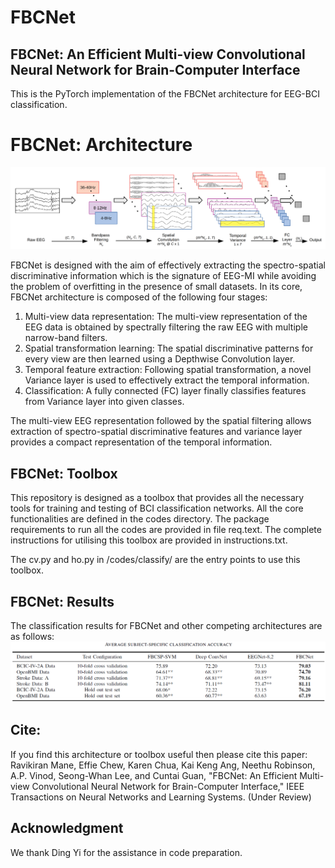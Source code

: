 # FBCNet
## FBCNet: An Efficient Multi-view Convolutional Neural Network for Brain-Computer Interface

This is the PyTorch implementation of the FBCNet architecture for EEG-BCI classification. 

# FBCNet: Architecture

![The FBCNet architecture](/FBCNet-V2.png)

FBCNet is designed with the aim of effectively extracting the spectro-spatial discriminative information which is the signature of EEG-MI while avoiding the problem of overfitting in the presence of small datasets. In its core, FBCNet architecture is composed of the following four stages: 


1. Multi-view data representation: The multi-view representation of the EEG data is obtained by spectrally filtering the raw EEG with multiple narrow-band filters. 
1. Spatial transformation learning: The spatial discriminative patterns for every view are then learned using a Depthwise Convolution layer. 
1. Temporal feature extraction: Following spatial transformation, a novel Variance layer is used to effectively extract the temporal information.
1. Classification: A fully connected (FC) layer finally classifies features from Variance layer into given classes.

The multi-view EEG representation followed by the spatial filtering allows extraction of spectro-spatial discriminative features and variance layer provides a compact representation of the temporal information.

## FBCNet: Toolbox

This repository is designed as a toolbox that provides all the necessary tools for training and testing of BCI classification networks. All the core functionalities are defined in the codes directory. The package requirements to run all the codes are provided in file req.text. The complete instructions for utilising this toolbox are provided in instructions.txt. 

The cv.py and ho.py in /codes/classify/ are the entry points to use this toolbox.

## FBCNet: Results
The classification results for FBCNet and other competing architectures are as follows:
![The FBCNet results](/results.png)

## Cite:
If you find this architecture or toolbox useful then please cite this paper:
Ravikiran Mane, Effie Chew, Karen Chua, Kai Keng Ang, Neethu Robinson, A.P. Vinod, Seong-Whan Lee, and Cuntai Guan, "FBCNet: An Efficient Multi-view Convolutional Neural Network for Brain-Computer Interface," IEEE Transactions on Neural Networks and Learning Systems.  (Under Review)

## Acknowledgment
We thank Ding Yi for the assistance in code preparation. 
